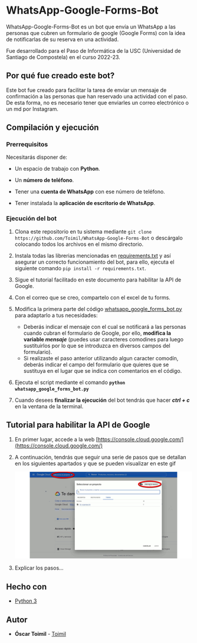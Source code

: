 # WhatsApp-Google-Forms-Bot

WhatsApp-Google-Forms-Bot es un bot que envía un WhatsApp a las personas que cubren un formulario de google (Google Forms) con la idea de notificarlas de su reserva en una actividad.

Fue desarrollado para el Paso de Informática de la USC (Universidad de Santiago de Compostela) en el curso 2022-23.


## Por qué fue creado este bot?

Este bot fue creado para facilitar la tarea de enviar un mensaje de confirmación a las personas que han reservado una actividad con el paso. De esta forma, no es necesario tener que enviarles un correo electrónico o un md por Instagram.


## Compilación y ejecución

### Prerrequisitos

Necesitarás disponer de:

* Un espacio de trabajo con **Python**.

* Un **número de teléfono**.

* Tener una **cuenta de WhatsApp** con ese número de teléfono.

* Tener instalada la **aplicación de escritorio de WhatsApp**.


### Ejecución del bot

1. Clona este repositorio en tu sistema mediante ```git clone https://github.com/Toimil/WhatsApp-Google-Forms-Bot``` o descárgalo colocando todos los archivos en el mismo directorio.

2. Instala todas las librerias mencionadas en [requirements.txt](https://github.com/Toimil/WhatsApp-Google-Forms-Bot/blob/main/requirements.txt) y así asegurar un correcto funcionamiento del bot, para ello, ejecuta el siguiente comando ```pip install -r requirements.txt```.

3. Sigue el tutorial facilitado en este documento para habilitar la API de Google. 

4. Con el correo que se creo, compartelo con el excel de tu forms.

5. Modifica la primera parte del código [whatsapp_google_forms_bot.py](https://github.com/Toimil/WhatsApp-Google-Forms-Bot/blob/main/whatsapp_google_forms_bot.py) para adaptarlo a tus necesidades:

    * Deberás indicar el mensaje con el cual se notificará a las personas cuando cubran el formulario de Google, por ello, **modifica la variable *mensaje*** (puedes usar caracteres comodines para luego sustituirlos por lo que se introduzca en diversos campos del formulario).
    * Si realizaste el paso anterior utilizando algun caracter comodín, deberás indicar el campo del formulario que quieres que se sustituya en el lugar que se indica con comentarios en el código.
    
6. Ejecuta el script mediante el comando **```python whatsapp_google_forms_bot.py```**

7. Cuando desees **finalizar la ejecución** del bot tendrás que hacer ***ctrl + c*** en la ventana de la terminal.



## Tutorial para habilitar la API de Google

1. En primer lugar, accede a la web [https://console.cloud.google.com/](https://console.cloud.google.com/)
2. A continuación, tendrás que seguir una serie de pasos que se detallan en los siguientes apartados y que se pueden visualizar en este gif
   <p align="center">
        <img src="https://github.com/Toimil/WhatsApp-Google-Forms-Bot/blob/main/tutorial.gif" alt="animated" />
    </p>

4. Explicar los pasos...


## Hecho con

* [Python 3](https://www.python.org/)

## Autor

* **Óscar Toimil** - [Toimil](https://github.com/Toimil)


